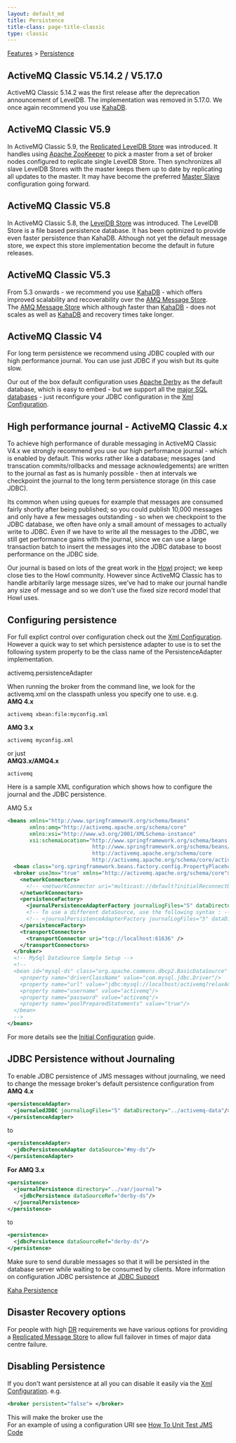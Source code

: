 ```yaml
---
layout: default_md
title: Persistence 
title-class: page-title-classic
type: classic
---
```


[Features](features) > [Persistence](persistence)

ActiveMQ Classic V5.14.2 / V5.17.0
-------------

ActiveMQ Classic 5.14.2 was the first release after the deprecation announcement of LevelDB. The implementation was removed in 5.17.0.
We once again recommend you use [KahaDB](kahadb).

ActiveMQ Classic V5.9
-------------

In ActiveMQ Classic 5.9, the [Replicated LevelDB Store](replicated-leveldb-store) was introduced. It handles using [Apache ZooKeeper](http://zookeeper.apache.org/) to pick a master from a set of broker nodes configured to replicate single LevelDB Store. Then synchronizes all slave LevelDB Stores with the master keeps them up to date by replicating all updates to the master. It may have become the preferred [Master Slave](masterslave) configuration going forward.

ActiveMQ Classic V5.8
-------------

In ActiveMQ Classic 5.8, the [LevelDB Store](leveldb-store) was introduced. The LevelDB Store is a file based persistence database. It has been optimized to provide even faster persistence than KahaDB. Although not yet the default message store, we expect this store implementation become the default in future releases.

ActiveMQ Classic V5.3
-------------

From 5.3 onwards - we recommend you use [KahaDB](kahadb) - which offers improved scalability and recoverability over the [AMQ Message Store](amq-message-store).  
The [AMQ Message Store](amq-message-store) which although faster than [KahaDB](kahadb) - does not scales as well as [KahaDB](kahadb) and recovery times take longer.

ActiveMQ Classic V4
-----------

For long term persistence we recommend using JDBC coupled with our high performance journal. You can use just JDBC if you wish but its quite slow.

Our out of the box default configuration uses [Apache Derby](http://incubator.apache.org/derby/) as the default database, which is easy to embed - but we support all the [major SQL databases](jdbc-support) \- just reconfigure your JDBC configuration in the [Xml Configuration](xml-configuration).

High performance journal - ActiveMQ Classic 4.x
---------------------------------------

To achieve high performance of durable messaging in ActiveMQ Classic V4.x we strongly recommend you use our high performance journal - which is enabled by default. This works rather like a database; messages (and transcation commits/rollbacks and message acknowledgements) are written to the journal as fast as is humanly possible - then at intervals we checkpoint the journal to the long term persistence storage (in this case JDBC).

Its common when using queues for example that messages are consumed fairly shortly after being published; so you could publish 10,000 messages and only have a few messages outstanding - so when we checkpoint to the JDBC database, we often have only a small amount of messages to actually write to JDBC. Even if we have to write all the messages to the JDBC, we still get performance gains with the journal, since we can use a large transaction batch to insert the messages into the JDBC database to boost performance on the JDBC side.

Our journal is based on lots of the great work in the [Howl](http://howl.objectweb.org/) project; we keep close ties to the Howl community. However since ActiveMQ Classic has to handle arbitarily large message sizes, we've had to make our journal handle any size of message and so we don't use the fixed size record model that Howl uses.

Configuring persistence
-----------------------

For full explict control over configuration check out the [Xml Configuration](xml-configuration). However a quick way to set which persistence adapter to use is to set the following system property to be the class name of the PersistenceAdapter implementation.

activemq.persistenceAdapter

When running the broker from the command line, we look for the activemq.xml on the classpath unless you specify one to use. e.g.  
**AMQ 4.x**
```
activemq xbean:file:myconfig.xml
```
**AMQ 3.x**
```
activemq myconfig.xml
```
or just  
**AMQ3.x/AMQ4.x**
```
activemq
```
Here is a sample XML configuration which shows how to configure the journal and the JDBC persistence.

AMQ 5.x

```xml
<beans xmlns="http://www.springframework.org/schema/beans" 
       xmlns:amq="http://activemq.apache.org/schema/core" 
       xmlns:xsi="http://www.w3.org/2001/XMLSchema-instance" 
       xsi:schemaLocation="http://www.springframework.org/schema/beans 
                           http://www.springframework.org/schema/beans/spring-beans-2.0.xsd 
                           http://activemq.apache.org/schema/core 
                           http://activemq.apache.org/schema/core/activemq-core.xsd"> 
  <bean class="org.springframework.beans.factory.config.PropertyPlaceholderConfigurer"/> 
  <broker useJmx="true" xmlns="http://activemq.apache.org/schema/core"> 
    <networkConnectors> 
      <!-- <networkConnector uri="multicast://default?initialReconnectDelay=100" /> <networkConnector uri="static://(tcp://localhost:61616)" /> --> 
    </networkConnectors> 
    <persistenceFactory>
      <journalPersistenceAdapterFactory journalLogFiles="5" dataDirectory="${basedir}/target" /> 
      <!-- To use a different dataSource, use the following syntax : --> 
      <!-- <journalPersistenceAdapterFactory journalLogFiles="5" dataDirectory="${basedir}/activemq-data" dataSource="#mysql-ds"/> --> 
    </persistenceFactory> 
    <transportConnectors> 
      <transportConnector uri="tcp://localhost:61636" /> 
    </transportConnectors> 
  </broker> 
  <!-- MySql DataSource Sample Setup --> 
  <!-- 
  <bean id="mysql-ds" class="org.apache.commons.dbcp2.BasicDataSource" destroy-method="close"> 
    <property name="driverClassName" value="com.mysql.jdbc.Driver"/> 
    <property name="url" value="jdbc:mysql://localhost/activemq?relaxAutoCommit=true"/> 
    <property name="username" value="activemq"/> 
    <property name="password" value="activemq"/> 
    <property name="poolPreparedStatements" value="true"/> 
  </bean> 
  --> 
</beans>
```

For more details see the [Initial Configuration](initial-configuration) guide.

JDBC Persistence without Journaling
-----------------------------------

To enable JDBC persistence of JMS messages without journaling, we need to change the message broker's default persistence configuration from  
**AMQ 4.x**
```xml
<persistenceAdapter>
  <journaledJDBC journalLogFiles="5" dataDirectory="../activemq-data"/> 
</persistenceAdapter>
```
to
```xml
<persistenceAdapter> 
  <jdbcPersistenceAdapter dataSource="#my-ds"/> 
</persistenceAdapter>
```
**For AMQ 3.x**
```xml
<persistence> 
  <journalPersistence directory="../var/journal"> 
    <jdbcPersistence dataSourceRef="derby-ds"/> 
  </journalPersistence> 
</persistence>
```
to
```xml
<persistence> 
  <jdbcPersistence dataSourceRef="derby-ds"/> 
</persistence>
```
Make sure to send durable messages so that it will be persisted in the database server while waiting to be consumed by clients. More information on configuration JDBC persistence at [JDBC Support](jdbc-support)

[Kaha Persistence](kaha-persistence)

Disaster Recovery options
-------------------------

For people with high [DR](dr) requirements we have various options for providing a [Replicated Message Store](replicated-message-store) to allow full failover in times of major data centre failure.

Disabling Persistence
---------------------

If you don't want persistence at all you can disable it easily via the [Xml Configuration](xml-configuration). e.g.
```xml
<broker persistent="false"> </broker>
```
This will make the broker use the [<memoryPersistenceAdapter>](http://activemq.apache.org/components/classic/documentation/maven/apidocs/org/apache/activemq/store/memory/MemoryPersistenceAdapter.html)  
For an example of using a configuration URI see [How To Unit Test JMS Code](how-to-unit-test-jms-code)

